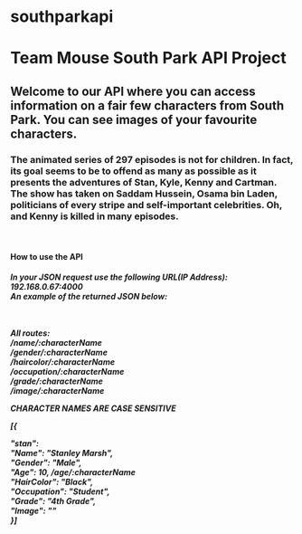 # southparkapi

<H1>Team Mouse South Park API Project</H1>
<H2>Welcome to our API where you can access information on a fair few characters from South Park. You can see images of your favourite characters.<br> 
 <p>
<H3>The animated series of 297 episodes is not for children. In fact, its goal seems to be to offend as many as possible as it presents the adventures of Stan, Kyle, Kenny and Cartman. The show has taken on Saddam Hussein, Osama bin Laden, politicians of every stripe and self-important celebrities. 
Oh, and Kenny is killed in many episodes.</H3></p><br>

<H4><p><b>How to use the API</b></p><H4>
<H5><p>In your JSON request use the following URL(IP Address): 192.168.0.67:4000<br>
 An example of the returned JSON below:</p>
<br>
<br>All routes: 
<br>/name/:characterName
<br>/gender/:characterName
<br>/haircolor/:characterName
<br>/occupation/:characterName
<br>/grade/:characterName
<br>/image/:characterName
<br>
   
CHARACTER NAMES ARE CASE SENSITIVE

[{ <br>

 <p> <b>"stan": </b><br>
   "Name": "Stanley Marsh",<br>
   "Gender": "Male", <br>
   "Age": 10, /age/:characterName <br>
   "HairColor": "Black",  <br>
   "Occupation": "Student", <br>
   "Grade": "4th Grade",  <br>
   "Image": ""       <br>}]
 </p></H5>

